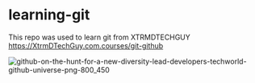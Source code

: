# learning-git

This repo was used to learn git from XTRMDTECHGUY
https://XtrmDTechGuy.com.courses/git-github

![github-on-the-hunt-for-a-new-diversity-lead-developers-techworld-github-universe-png-800_450](https://github.com/XTRMDTECHGUY1/learning-git/assets/88555638/2d57fecd-f935-4e85-8dc1-c2cfb4a52066)
